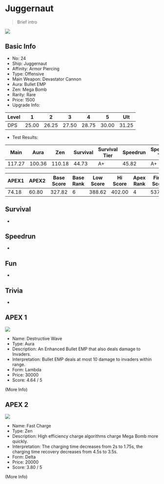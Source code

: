 # Juggernaut

> Brief intro

<img src="/ships/ship_24.png" style={{zoom:1}}/>

## Basic Info

- No: 24
- Ship: Juggernaut
- Affinity: Armor Piercing
- Type: Offensive
- Main Weapon: Devastator Cannon
- Aura: Bullet EMP
- Zen: Mega Bomb
- Rarity: Rare
- Price: 1500
- Upgrade Info: 

| Level | 1 | 2 | 3 | 4 | 5 | Ult |
|--|--|--|--|--|--|--|
| DPS | 25.00 | 26.25 | 27.50 | 28.75 | 30.00 | 31.25 |

- Test Results: 

| Main | Aura | Zen | Survival | Survival Tier | Speedrun | Speedrun Tier | Fun | Fun Tier |
|--|--|--|--|--|--|--|--|--|
| 117.27 | 100.36 | 110.18 | 44.73 | A+ | 45.82 | A+ | 44.73 | A+ |

| APEX1 | APEX2 | Base Score | Base Rank | Low Score | Hi Score | Apex Rank | Final Score | FinalRank |
|--|--|--|--|--|--|--|--|--|
| 74.18 | 60.80 | 327.82 | 6 | 388.62 | 402.00 | 4 | 537.27 | 5 |

## Survival

-

## Speedrun

-

## Fun

-

## Trivia

-

## APEX 1

<img src="/ships/ship_24_apex_1.png" style={{zoom:1}}/>

- Name: Destructive Wave
- Type: Aura
- Description: An Enhanced Bullet EMP that also deals damage to Invaders.
- Interpretation: Bullet EMP deals at most 10 damage to invaders within range.
- Form: Lambda
- Price: 30000
- Score: 4.64 / 5

(More Info)

## APEX 2

<img src="/ships/ship_24_apex_2.png" style={{zoom:1}}/>

- Name: Fast Charge
- Type: Zen
- Description: High efficiency charge algorithms charge Mega Bomb more quickly.
- Interpretation: The charging time decreases from 2s to 1.75s, the charging time recovery decreases from 4.5s to 3.5s.
- Form: Delta
- Price: 20000
- Score: 3.80 / 5

(More Info)
